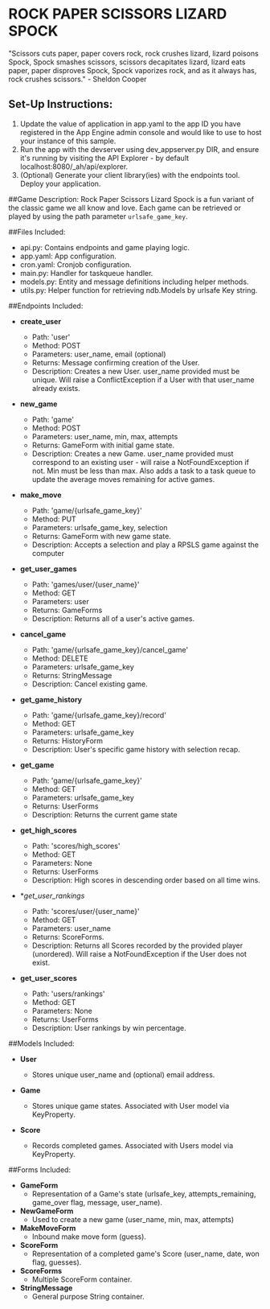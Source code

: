 # ROCK PAPER SCISSORS LIZARD SPOCK

"Scissors cuts paper, paper covers rock, rock crushes lizard, lizard poisons Spock, Spock smashes scissors,
scissors decapitates lizard, lizard eats paper, paper disproves Spock, Spock vaporizes rock, and as it always has,
rock crushes scissors."      - Sheldon Cooper


## Set-Up Instructions:
1.  Update the value of application in app.yaml to the app ID you have registered
 in the App Engine admin console and would like to use to host your instance of this sample.
1.  Run the app with the devserver using dev_appserver.py DIR, and ensure it's
 running by visiting the API Explorer - by default localhost:8080/_ah/api/explorer.
1.  (Optional) Generate your client library(ies) with the endpoints tool.
 Deploy your application.
 
 
 
##Game Description:
Rock Paper Scissors Lizard Spock is a fun variant of the classic game we all know and love.
Each game can be retrieved or played by using the path parameter
`urlsafe_game_key`.

##Files Included:
 - api.py: Contains endpoints and game playing logic.
 - app.yaml: App configuration.
 - cron.yaml: Cronjob configuration.
 - main.py: Handler for taskqueue handler.
 - models.py: Entity and message definitions including helper methods.
 - utils.py: Helper function for retrieving ndb.Models by urlsafe Key string.

##Endpoints Included:
 - **create_user**
    - Path: 'user'
    - Method: POST
    - Parameters: user_name, email (optional)
    - Returns: Message confirming creation of the User.
    - Description: Creates a new User. user_name provided must be unique. Will 
    raise a ConflictException if a User with that user_name already exists.
    
 - **new_game**
    - Path: 'game'
    - Method: POST
    - Parameters: user_name, min, max, attempts
    - Returns: GameForm with initial game state.
    - Description: Creates a new Game. user_name provided must correspond to an
    existing user - will raise a NotFoundException if not. Min must be less than
    max. Also adds a task to a task queue to update the average moves remaining
    for active games.

 - **make_move**
    - Path: 'game/{urlsafe_game_key}'
    - Method: PUT
    - Parameters: urlsafe_game_key, selection
    - Returns: GameForm with new game state.
    - Description: Accepts a selection and play a RPSLS game against the computer
    
 - **get_user_games**
    - Path: 'games/user/{user_name}'
    - Method: GET
    - Parameters: user
    - Returns: GameForms
    - Description: Returns all of a user's active games.
    
 - **cancel_game**
    - Path: 'game/{urlsafe_game_key}/cancel_game'
    - Method: DELETE
    - Parameters: urlsafe_game_key
    - Returns: StringMessage
    - Description: Cancel existing game.

 - **get_game_history**
    - Path: 'game/{urlsafe_game_key}/record'
    - Method: GET
    - Parameters: urlsafe_game_key
    - Returns: HistoryForm
    - Description: User's specific game history with selection recap.

 - **get_game**
    - Path: 'game/{urlsafe_game_key}'
    - Method: GET
    - Parameters: urlsafe_game_key
    - Returns: UserForms
    - Description: Returns the current game state

  - **get_high_scores**
    - Path: 'scores/high_scores'
    - Method: GET
    - Parameters: None
    - Returns: UserForms
    - Description: High scores in descending order based on all time wins.

  - **get_user_rankings*
    - Path: 'scores/user/{user_name}'
    - Method: GET
    - Parameters: user_name
    - Returns: ScoreForms.
    - Description: Returns all Scores recorded by the provided player (unordered).
    Will raise a NotFoundException if the User does not exist.

  - **get_user_scores**
    - Path: 'users/rankings'
    - Method: GET
    - Parameters: None
    - Returns: UserForms
    - Description: User rankings by win percentage.


##Models Included:
 - **User**
    - Stores unique user_name and (optional) email address.
    
 - **Game**
    - Stores unique game states. Associated with User model via KeyProperty.
    
 - **Score**
    - Records completed games. Associated with Users model via KeyProperty.
    
##Forms Included:
 - **GameForm**
    - Representation of a Game's state (urlsafe_key, attempts_remaining,
    game_over flag, message, user_name).
 - **NewGameForm**
    - Used to create a new game (user_name, min, max, attempts)
 - **MakeMoveForm**
    - Inbound make move form (guess).
 - **ScoreForm**
    - Representation of a completed game's Score (user_name, date, won flag,
    guesses).
 - **ScoreForms**
    - Multiple ScoreForm container.
 - **StringMessage**
    - General purpose String container.